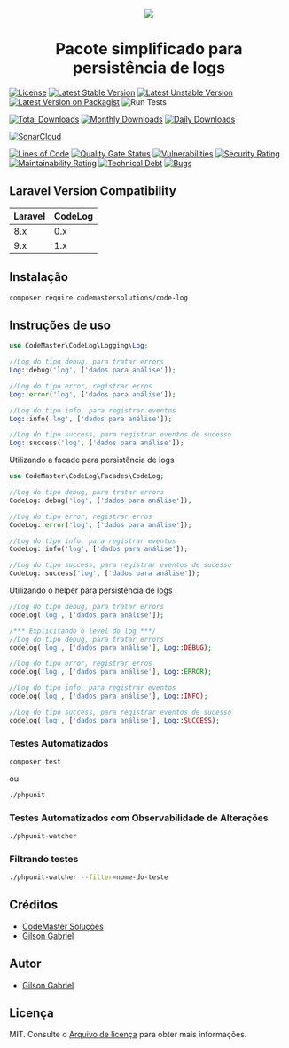 <p align="center">
    <a href="https://codemastersolucoes.com" target="_blank">
        <img data-testid="logo" src="https://cms-public-images.s3.amazonaws.com/logo.png">
    </a>
    <h1 align="center">Pacote simplificado para persistência de logs</h1>
</p>

[![License](https://poser.pugx.org/codemastersolutions/code-log/license)](https://github.com/codemastersolutions/code-log/blob/HEAD/LICENSE.md)
[![Latest Stable Version](https://poser.pugx.org/codemastersolutions/code-log/v)](//packagist.org/packages/codemastersolutions/code-log)
[![Latest Unstable Version](https://poser.pugx.org/codemastersolutions/code-log/v/unstable)](//packagist.org/packages/codemastersolutions/code-log)
[![Latest Version on Packagist](https://img.shields.io/packagist/v/codemastersolutions/code-log.svg)](https://packagist.org/packages/codemastersolutions/code-log)
![Run Tests](https://github.com/codemastersolutions/code-log/workflows/Run%20Tests/badge.svg?branch=main)

[![Total Downloads](https://poser.pugx.org/codemastersolutions/code-log/downloads)](//packagist.org/packages/codemastersolutions/code-log)
[![Monthly Downloads](https://poser.pugx.org/codemastersolutions/code-log/d/monthly)](//packagist.org/packages/codemastersolutions/code-log)
[![Daily Downloads](https://poser.pugx.org/codemastersolutions/code-log/d/daily)](//packagist.org/packages/codemastersolutions/code-log)

[![SonarCloud](https://sonarcloud.io/images/project_badges/sonarcloud-black.svg)](https://sonarcloud.io/dashboard?id=codemastersolutions_code-log)

[![Lines of Code](https://sonarcloud.io/api/project_badges/measure?project=codemastersolutions_code-log&metric=ncloc)](https://sonarcloud.io/dashboard?id=codemastersolutions_code-log)
[![Quality Gate Status](https://sonarcloud.io/api/project_badges/measure?project=codemastersolutions_code-log&metric=alert_status)](https://sonarcloud.io/dashboard?id=codemastersolutions_code-log)
[![Vulnerabilities](https://sonarcloud.io/api/project_badges/measure?project=codemastersolutions_code-log&metric=vulnerabilities)](https://sonarcloud.io/dashboard?id=codemastersolutions_code-log)
[![Security Rating](https://sonarcloud.io/api/project_badges/measure?project=codemastersolutions_code-log&metric=security_rating)](https://sonarcloud.io/dashboard?id=codemastersolutions_code-log)
[![Maintainability Rating](https://sonarcloud.io/api/project_badges/measure?project=codemastersolutions_code-log&metric=sqale_rating)](https://sonarcloud.io/dashboard?id=codemastersolutions_code-log)
[![Technical Debt](https://sonarcloud.io/api/project_badges/measure?project=codemastersolutions_code-log&metric=sqale_index)](https://sonarcloud.io/dashboard?id=codemastersolutions_code-log)
[![Bugs](https://sonarcloud.io/api/project_badges/measure?project=codemastersolutions_code-log&metric=bugs)](https://sonarcloud.io/dashboard?id=codemastersolutions_code-log)

## Laravel Version Compatibility

| Laravel | CodeLog |
| :------ | :------ |
| 8.x     | 0.x     |
| 9.x     | 1.x     |

## Instalação

```bash
composer require codemastersolutions/code-log
```

## Instruções de uso

```php
use CodeMaster\CodeLog\Logging\Log;

//Log do tipo debug, para tratar errors
Log::debug('log', ['dados para análise']);

//Log do tipo error, registrar erros
Log::error('log', ['dados para análise']);

//Log do tipo info, para registrar eventos
Log::info('log', ['dados para análise']);

//Log do tipo success, para registrar eventos de sucesso
Log::success('log', ['dados para análise']);
```

Utilizando a facade para persistência de logs

```php
use CodeMaster\CodeLog\Facades\CodeLog;

//Log do tipo debug, para tratar errors
CodeLog::debug('log', ['dados para análise']);

//Log do tipo error, registrar erros
CodeLog::error('log', ['dados para análise']);

//Log do tipo info, para registrar eventos
CodeLog::info('log', ['dados para análise']);

//Log do tipo success, para registrar eventos de sucesso
CodeLog::success('log', ['dados para análise']);
```

Utilizando o helper para persistência de logs

```php
//Log do tipo debug, para tratar errors
codelog('log', ['dados para análise']);

/*** Explicitando o level do log ***/
//Log do tipo debug, para tratar errors
codelog('log', ['dados para análise'], Log::DEBUG);

//Log do tipo error, registrar erros
codelog('log', ['dados para análise'], Log::ERROR);

//Log do tipo info, para registrar eventos
codelog('log', ['dados para análise'], Log::INFO);

//Log do tipo success, para registrar eventos de sucesso
codelog('log', ['dados para análise'], Log::SUCCESS);
```

### Testes Automatizados

```bash
composer test
```

ou

```bash
./phpunit
```

### Testes Automatizados com Observabilidade de Alterações

```bash
./phpunit-watcher
```

### Filtrando testes

```bash
./phpunit-watcher --filter=nome-do-teste
```

## Créditos

- [CodeMaster Soluções](https://github.com/codemastersolutions)
- [Gilson Gabriel](https://github.com/gilsongabriel)

## Autor

- [Gilson Gabriel](https://github.com/gilsongabriel)

## Licença

MIT. Consulte o [Arquivo de licença](LICENSE.md) para obter mais informações.
